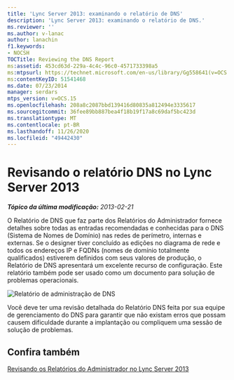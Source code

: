 ```yaml
---
title: 'Lync Server 2013: examinando o relatório de DNS'
description: 'Lync Server 2013: examinando o relatório de DNS.'
ms.reviewer: ''
ms.author: v-lanac
author: lanachin
f1.keywords:
- NOCSH
TOCTitle: Reviewing the DNS Report
ms:assetid: 453cd63d-229a-4c4c-96c0-4571733398a5
ms:mtpsurl: https://technet.microsoft.com/en-us/library/Gg558641(v=OCS.15)
ms:contentKeyID: 51541468
ms.date: 07/23/2014
manager: serdars
mtps_version: v=OCS.15
ms.openlocfilehash: 208a8c2087bbd139416d80835a812494e3335617
ms.sourcegitcommit: 36fee89bb887bea4f18b19f17a8c69daf5bc423d
ms.translationtype: MT
ms.contentlocale: pt-BR
ms.lasthandoff: 11/26/2020
ms.locfileid: "49442430"
---
```

# <a name="reviewing-the-dns-report-in-lync-server-2013"></a>Revisando o relatório DNS no Lync Server 2013

<div data-xmlns="http://www.w3.org/1999/xhtml">

<div class="topic" data-xmlns="http://www.w3.org/1999/xhtml" data-msxsl="urn:schemas-microsoft-com:xslt" data-cs="https://msdn.microsoft.com/">

<div data-asp="https://msdn2.microsoft.com/asp">



</div>

<div id="mainSection">

<div id="mainBody">

<span> </span>

_**Tópico da última modificação:** 2013-02-21_

O Relatório de DNS que faz parte dos Relatórios do Administrador fornece detalhes sobre todas as entradas recomendadas e conhecidas para o DNS (Sistema de Nomes de Domínio) nas redes de perímetro, internas e externas. Se o designer tiver concluído as edições no diagrama de rede e todos os endereços IP e FQDNs (nomes de domínio totalmente qualificados) estiverem definidos com seus valores de produção, o Relatório de DNS apresentará um excelente recurso de configuração. Este relatório também pode ser usado como um documento para solução de problemas operacionais.

![Relatório de administração de DNS](images/Gg558641.9dd1e810-ddc7-4816-a806-4239baf9ec51(OCS.15).jpg "Relatório de administração de DNS")

Você deve ter uma revisão detalhada do Relatório DNS feita por sua equipe de gerenciamento do DNS para garantir que não existam erros que possam causem dificuldade durante a implantação ou compliquem uma sessão de solução de problemas.

<div>

## <a name="see-also"></a>Confira também


[Revisando os Relatórios do Administrador no Lync Server 2013](lync-server-2013-reviewing-the-administrator-reports.md)  
  

</div>

</div>

<span> </span>

</div>

</div>

</div>

